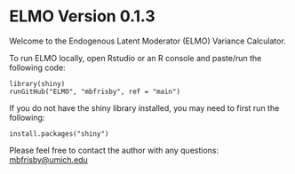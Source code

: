 # ELMO Version 0.1.3
Welcome to the Endogenous Latent Moderator (ELMO) Variance Calculator.

To run ELMO locally, open Rstudio or an R console and paste/run the following code: 

```{r eval = FALSE}
library(shiny)
runGitHub("ELMO", "mbfrisby", ref = "main")
```

If you do not have the shiny library installed, you may need to first run the following:

```{r eval = FALSE}
install.packages("shiny")
```

Please feel free to contact the author with any questions: mbfrisby@umich.edu
